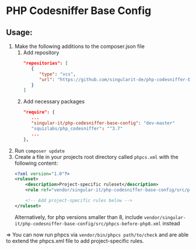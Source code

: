 # PHP Codesniffer Base Config

## Usage:

1. Make the following additions to the composer.json file
   1. Add repository
        ```json
        "repositories": [
           {
              "type": "vcs",
              "url": "https://github.com/singularit-de/php-codesniffer-base-config.git"
           }
       ]
      ```
   2. Add necessary packages 
      ```json
      "require": {
         ...
         "singular-it/php-codesniffer-base-config": "dev-master"
         "squizlabs/php_codesniffer": "^3.7"
         ...
      },
      ```
2. Run ``composer update``
3. Create a file in your projects root directory called ``phpcs.xml`` with the following content:
    ```xml
   <?xml version="1.0"?>
    <ruleset>
        <description>Project-specific ruleset</description>
        <rule ref="vendor/singular-it/php-codesniffer-base-config/src/phpcs.xml"/>
    
        <!-- Add project-specific rules below -->
    </ruleset>
   ```
   Alternatively, for php versions smaller than 8, include ``vendor/singular-it/php-codesniffer-base-config/src/phpcs-before-php8.xml`` instead

=> You can now run phpcs via ``vendor/bin/phpcs path/to/check`` and are able to extend the phpcs.xml file to add project-specific rules.